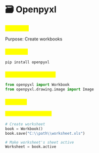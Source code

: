 # 🗃️ Openpyxl

### <mark style="color:yellow;">Overview</mark>

Purpose: Create workbooks

### <mark style="color:yellow;">Installing</mark>

```
pip install openpyxl
```

### <mark style="color:yellow;">Importing the library</mark>

```python
from openpyxl import Workbook
from openpyxl.drawing.image import Image
```

### <mark style="color:yellow;">Features</mark>

#### <mark style="color:yellow;">Create new workbook</mark>

```python
# Create worksheet
book = Workbook()
book.save("C:\\path\\worksheet.xls")

# Make worksheet's sheet active
Worksheet = book.active
```
